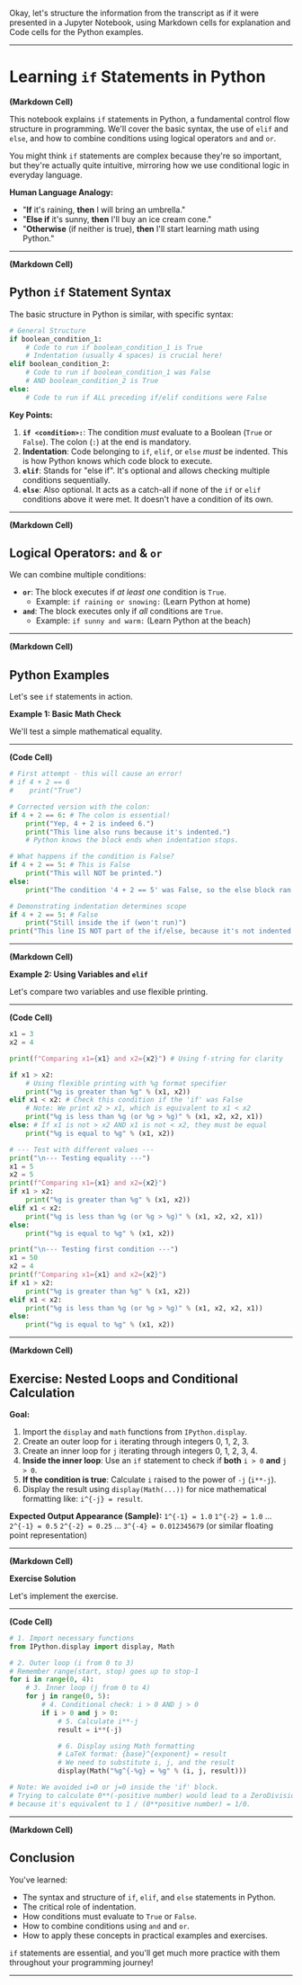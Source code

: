 Okay, let's structure the information from the transcript as if it were presented in a Jupyter Notebook, using Markdown cells for explanation and Code cells for the Python examples.

---

# Learning `if` Statements in Python

**(Markdown Cell)**

This notebook explains `if` statements in Python, a fundamental control flow structure in programming. We'll cover the basic syntax, the use of `elif` and `else`, and how to combine conditions using logical operators `and` and `or`.

You might think `if` statements are complex because they're so important, but they're actually quite intuitive, mirroring how we use conditional logic in everyday language.

**Human Language Analogy:**

*   "**If** it's raining, **then** I will bring an umbrella."
*   "**Else if** it's sunny, **then** I'll buy an ice cream cone."
*   "**Otherwise** (if neither is true), **then** I'll start learning math using Python."

---

**(Markdown Cell)**

## Python `if` Statement Syntax

The basic structure in Python is similar, with specific syntax:

```python
# General Structure
if boolean_condition_1:
    # Code to run if boolean_condition_1 is True
    # Indentation (usually 4 spaces) is crucial here!
elif boolean_condition_2:
    # Code to run if boolean_condition_1 was False
    # AND boolean_condition_2 is True
else:
    # Code to run if ALL preceding if/elif conditions were False
```

**Key Points:**

1.  **`if <condition>:`**: The condition *must* evaluate to a Boolean (`True` or `False`). The colon (`:`) at the end is mandatory.
2.  **Indentation**: Code belonging to `if`, `elif`, or `else` *must* be indented. This is how Python knows which code block to execute.
3.  **`elif`**: Stands for "else if". It's optional and allows checking multiple conditions sequentially.
4.  **`else`**: Also optional. It acts as a catch-all if none of the `if` or `elif` conditions above it were met. It doesn't have a condition of its own.

---

**(Markdown Cell)**

## Logical Operators: `and` & `or`

We can combine multiple conditions:

*   **`or`**: The block executes if *at least one* condition is `True`.
    *   Example: `if raining or snowing:` (Learn Python at home)
*   **`and`**: The block executes only if *all* conditions are `True`.
    *   Example: `if sunny and warm:` (Learn Python at the beach)

---

**(Markdown Cell)**

## Python Examples

Let's see `if` statements in action.

**Example 1: Basic Math Check**

We'll test a simple mathematical equality.

---

**(Code Cell)**

```python
# First attempt - this will cause an error!
# if 4 + 2 == 6
#    print("True")

# Corrected version with the colon:
if 4 + 2 == 6: # The colon is essential!
    print("Yep, 4 + 2 is indeed 6.")
    print("This line also runs because it's indented.")
    # Python knows the block ends when indentation stops.

# What happens if the condition is False?
if 4 + 2 == 5: # This is False
    print("This will NOT be printed.")
else:
    print("The condition '4 + 2 == 5' was False, so the else block ran.")

# Demonstrating indentation determines scope
if 4 + 2 == 5: # False
    print("Still inside the if (won't run)")
print("This line IS NOT part of the if/else, because it's not indented.") # This will run regardless
```

---

**(Markdown Cell)**

**Example 2: Using Variables and `elif`**

Let's compare two variables and use flexible printing.

---

**(Code Cell)**

```python
x1 = 3
x2 = 4

print(f"Comparing x1={x1} and x2={x2}") # Using f-string for clarity

if x1 > x2:
    # Using flexible printing with %g format specifier
    print("%g is greater than %g" % (x1, x2))
elif x1 < x2: # Check this condition if the 'if' was False
    # Note: We print x2 > x1, which is equivalent to x1 < x2
    print("%g is less than %g (or %g > %g)" % (x1, x2, x2, x1))
else: # If x1 is not > x2 AND x1 is not < x2, they must be equal
    print("%g is equal to %g" % (x1, x2))

# --- Test with different values ---
print("\n--- Testing equality ---")
x1 = 5
x2 = 5
print(f"Comparing x1={x1} and x2={x2}")
if x1 > x2:
    print("%g is greater than %g" % (x1, x2))
elif x1 < x2:
    print("%g is less than %g (or %g > %g)" % (x1, x2, x2, x1))
else:
    print("%g is equal to %g" % (x1, x2))

print("\n--- Testing first condition ---")
x1 = 50
x2 = 4
print(f"Comparing x1={x1} and x2={x2}")
if x1 > x2:
    print("%g is greater than %g" % (x1, x2))
elif x1 < x2:
    print("%g is less than %g (or %g > %g)" % (x1, x2, x2, x1))
else:
    print("%g is equal to %g" % (x1, x2))
```

---

**(Markdown Cell)**

## Exercise: Nested Loops and Conditional Calculation

**Goal:**

1.  Import the `display` and `math` functions from `IPython.display`.
2.  Create an outer loop for `i` iterating through integers 0, 1, 2, 3.
3.  Create an inner loop for `j` iterating through integers 0, 1, 2, 3, 4.
4.  **Inside the inner loop**: Use an `if` statement to check if **both** `i > 0` **and** `j > 0`.
5.  **If the condition is true**: Calculate `i` raised to the power of `-j` (`i**-j`).
6.  Display the result using `display(Math(...))` for nice mathematical formatting like: `i^{-j} = result`.

**Expected Output Appearance (Sample):**
`1^{-1} = 1.0`
`1^{-2} = 1.0`
...
`2^{-1} = 0.5`
`2^{-2} = 0.25`
...
`3^{-4} = 0.012345679` (or similar floating point representation)

---

**(Markdown Cell)**

**Exercise Solution**

Let's implement the exercise.

---

**(Code Cell)**

```python
# 1. Import necessary functions
from IPython.display import display, Math

# 2. Outer loop (i from 0 to 3)
# Remember range(start, stop) goes up to stop-1
for i in range(0, 4):
    # 3. Inner loop (j from 0 to 4)
    for j in range(0, 5):
        # 4. Conditional check: i > 0 AND j > 0
        if i > 0 and j > 0:
            # 5. Calculate i**-j
            result = i**(-j)

            # 6. Display using Math formatting
            # LaTeX format: {base}^{exponent} = result
            # We need to substitute i, j, and the result
            display(Math("%g^{-%g} = %g" % (i, j, result)))

# Note: We avoided i=0 or j=0 inside the 'if' block.
# Trying to calculate 0**(-positive number) would lead to a ZeroDivisionError
# because it's equivalent to 1 / (0**positive number) = 1/0.
```

---

**(Markdown Cell)**

## Conclusion

You've learned:

*   The syntax and structure of `if`, `elif`, and `else` statements in Python.
*   The critical role of indentation.
*   How conditions must evaluate to `True` or `False`.
*   How to combine conditions using `and` and `or`.
*   How to apply these concepts in practical examples and exercises.

`if` statements are essential, and you'll get much more practice with them throughout your programming journey!

---
